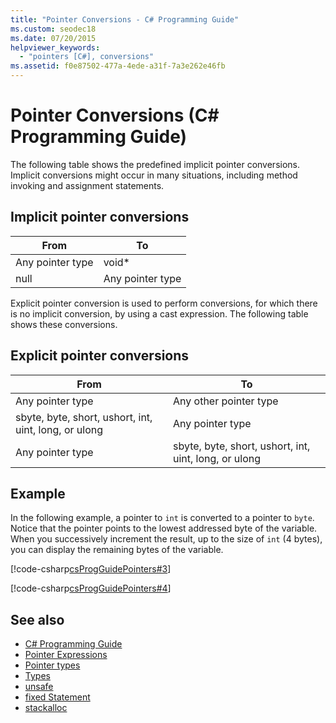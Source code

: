 ```yaml
---
title: "Pointer Conversions - C# Programming Guide"
ms.custom: seodec18
ms.date: 07/20/2015
helpviewer_keywords: 
  - "pointers [C#], conversions"
ms.assetid: f0e87502-477a-4ede-a31f-7a3e262e46fb
---
```

# Pointer Conversions (C# Programming Guide)
The following table shows the predefined implicit pointer conversions. Implicit conversions might occur in many situations, including method invoking and assignment statements.  
  
## Implicit pointer conversions  
  
|From|To|  
|----------|--------|  
|Any pointer type|void*|  
|null|Any pointer type|  
  
 Explicit pointer conversion is used to perform conversions, for which there is no implicit conversion, by using a cast expression. The following table shows these conversions.  
  
## Explicit pointer conversions  
  
|From|To|  
|----------|--------|  
|Any pointer type|Any other pointer type|  
|sbyte, byte, short, ushort, int, uint, long, or ulong|Any pointer type|  
|Any pointer type|sbyte, byte, short, ushort, int, uint, long, or ulong|  
  
## Example  
 In the following example, a pointer to `int` is converted to a pointer to `byte`. Notice that the pointer points to the lowest addressed byte of the variable. When you successively increment the result, up to the size of `int` (4 bytes), you can display the remaining bytes of the variable.  
  
 [!code-csharp[csProgGuidePointers#3](../../../csharp/programming-guide/unsafe-code-pointers/codesnippet/CSharp/pointer-conversions_1.cs)]  
  
 [!code-csharp[csProgGuidePointers#4](../../../csharp/programming-guide/unsafe-code-pointers/codesnippet/CSharp/pointer-conversions_2.cs)]  
  
## See also

- [C# Programming Guide](../../../csharp/programming-guide/index.md)
- [Pointer Expressions](../../../csharp/programming-guide/unsafe-code-pointers/pointer-expressions.md)
- [Pointer types](../../../csharp/programming-guide/unsafe-code-pointers/pointer-types.md)
- [Types](../../../csharp/language-reference/keywords/types.md)
- [unsafe](../../../csharp/language-reference/keywords/unsafe.md)
- [fixed Statement](../../../csharp/language-reference/keywords/fixed-statement.md)
- [stackalloc](../../../csharp/language-reference/keywords/stackalloc.md)
